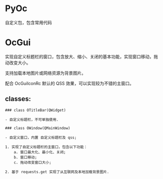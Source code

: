 # PyOc

自定义包，包含常用代码

# OcGui

实现自定义标题栏的窗口，包含放大、缩小、关闭的基本功能，实现窗口移动，拖动改变大小。

支持加载本地图片或网络资源为背景图片。

配合 OcGuiIconRc 默认的 QSS 效果，可以实现较为不错的主窗口。

## classes:

    ### class OTitleBar(QWidget)
    
    - 自定义标题栏，不可单独使用.

    ### class OWindow(QMainWindow)
    
    - 自定义窗口，内置 自定义标题栏及 qss;
    
    1. 实现了自定义标题栏的主窗口，包含以下功能：
        a. 窗口最大化、最小化、关闭;
        b. 窗口移动;
        c. 拖动改变窗口大小;
        
    2. 基于 requests.get 实现了从互联网及本地加载背景图片.
